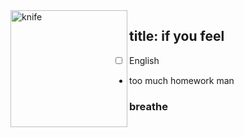 
<img src="https://static.wikia.nocookie.net/zombie-attack-roblox/images/0/08/Placeholder-basic_knife.png/revision/latest?cb=20180204203422" alt="knife" align="left" width="187">

title: if you feel
---

- [ ] English
 - too much homework man

### breathe
